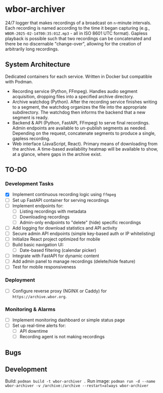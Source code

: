 # wbor-archiver

24/7 logger that makes recordings of a broadcast on `n`-minute intervals. Each recording is named according to the time it began capturing (e.g., `WBOR-2025-02-14T00:35:01Z.mp3` - all in ISO 8601 UTC format). Gapless playback is possible such that two recordings can be concatenated and there be no discernable "change-over", allowing for the creation of arbitrarily long recordings.

## System Architecture

Dedicated containers for each service. Written in Docker but compatible with Podman.

* Recording service (Python, FFmpeg). Handles audio segment acquisition, dropping files into a specified archive directory.
* Archive watchdog (Python). After the recording service finishes writing to a segment, the watchdog organizes the file into the appropriate subdirectory. The watchdog then informs the backend that a new segment is ready.
* Backend & API (Python, FastAPI, FFmpeg) to serve final recordings. Admin endpoints are available to un-publish segments as needed. Depending on the request, concatenate segments to produce a single, gapless recording.
* Web interface (JavaScript, React). Primary means of downloading from the archive. A time-based availability heatmap will be available to show, at a glance, where gaps in the archive exist.

## TO-DO

### Development Tasks

* [x] Implement continuous recording logic using `ffmpeg`
* [ ] Set up FastAPI container for serving recordings
* [ ] Implement endpoints for:
  * [ ] Listing recordings with metadata
  * [ ] Downloading recordings
  * [ ] Admin-only endpoints to "delete" (hide) specific recordings
* [ ] Add logging for download statistics and API activity
* [ ] Secure admin API endpoints (simple key-based auth or IP whitelisting)
* [ ] Initialize React project optimized for mobile
* [ ] Build basic navigation UI:
  * [ ] Date-based filtering (calendar picker)
* [ ] Integrate with FastAPI for dynamic content
* [ ] Add admin panel to manage recordings (delete/hide feature)
* [ ] Test for mobile responsiveness

### Deployment

* [ ] Configure reverse proxy (NGINX or Caddy) for `https://archive.wbor.org`.

### Monitoring & Alarms

* [ ] Implement monitoring dashboard or simple status page
* [ ] Set up real-time alerts for:
  * [ ] API downtime
  * [ ] Recording agent is not making recordings

## Bugs

## Development

Build: `podman build -t wbor-archiver .`
Run image: `podman run -d --name wbor-archiver -v /archive:/archive --restart=always wbor-archiver`
